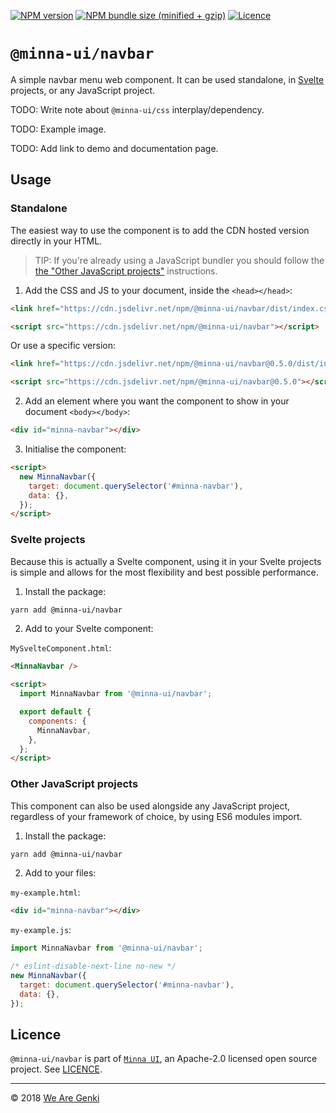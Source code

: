 <!-- markdownlint-disable first-line-h1 ol-prefix -->

[![NPM version](https://img.shields.io/npm/v/@minna-ui/navbar.svg)](https://www.npmjs.com/package/@minna-ui/navbar)
[![NPM bundle size (minified + gzip)](https://img.shields.io/bundlephobia/minzip/@minna-ui/navbar.svg)](https://bundlephobia.com/result?p=@minna-ui/navbar)
[![Licence](https://img.shields.io/npm/l/@minna-ui/navbar.svg)](https://github.com/WeAreGenki/minna-ui/blob/master/LICENCE)

# `@minna-ui/navbar`

A simple navbar menu web component. It can be used standalone, in [Svelte](https://svelte.technology/guide) projects, or any JavaScript project.

TODO: Write note about `@minna-ui/css` interplay/dependency.

TODO: Example image.

TODO: Add link to demo and documentation page.

## Usage

### Standalone

The easiest way to use the component is to add the CDN hosted version directly in your HTML.

> TIP: If you're already using a JavaScript bundler you should follow the [the "Other JavaScript projects"](#other-javascript-projects) instructions.

1. Add the CSS and JS to your document, inside the `<head></head>`:

<!-- prettier-ignore -->
```html
<link href="https://cdn.jsdelivr.net/npm/@minna-ui/navbar/dist/index.css" rel="stylesheet"/>

<script src="https://cdn.jsdelivr.net/npm/@minna-ui/navbar"></script>
```

Or use a specific version:

<!-- prettier-ignore -->
```html
<link href="https://cdn.jsdelivr.net/npm/@minna-ui/navbar@0.5.0/dist/index.css" rel="stylesheet"/>

<script src="https://cdn.jsdelivr.net/npm/@minna-ui/navbar@0.5.0"></script>
```

2. Add an element where you want the component to show in your document `<body></body>`:

```html
<div id="minna-navbar"></div>
```

3. Initialise the component:

<!-- eslint-disable no-new -->

```html
<script>
  new MinnaNavbar({
    target: document.querySelector('#minna-navbar'),
    data: {},
  });
</script>
```

### Svelte projects

Because this is actually a Svelte component, using it in your Svelte projects is simple and allows for the most flexibility and best possible performance.

1. Install the package:

```sh
yarn add @minna-ui/navbar
```

2. Add to your Svelte component:

`MySvelteComponent.html`:

```html
<MinnaNavbar />

<script>
  import MinnaNavbar from '@minna-ui/navbar';

  export default {
    components: {
      MinnaNavbar,
    },
  };
</script>
```

### Other JavaScript projects

This component can also be used alongside any JavaScript project, regardless of your framework of choice, by using ES6 modules import.

1. Install the package:

```sh
yarn add @minna-ui/navbar
```

2. Add to your files:

`my-example.html`:

```html
<div id="minna-navbar"></div>
```

`my-example.js`:

```js
import MinnaNavbar from '@minna-ui/navbar';

/* eslint-disable-next-line no-new */
new MinnaNavbar({
  target: document.querySelector('#minna-navbar'),
  data: {},
});
```

## Licence

`@minna-ui/navbar` is part of [`Minna UI`](https://github.com/WeAreGenki/minna-ui), an Apache-2.0 licensed open source project. See [LICENCE](https://github.com/WeAreGenki/minna-ui/blob/master/LICENCE).

---

© 2018 [We Are Genki](https://wearegenki.com)
